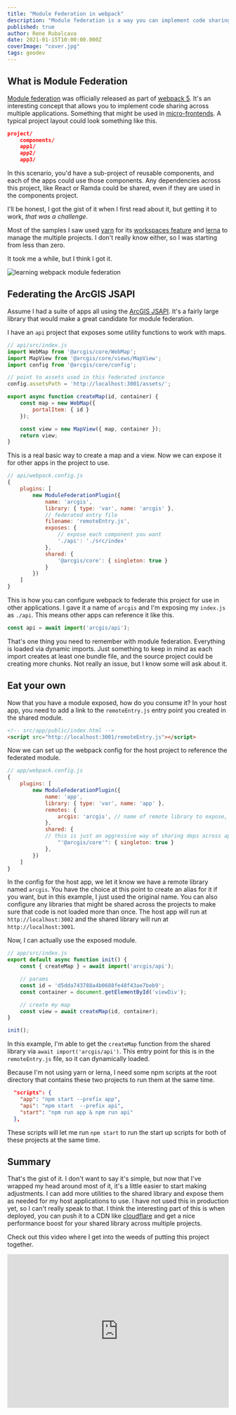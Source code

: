 ```yaml
---
title: "Module Federation in webpack"
description: "Module federation is a way you can implement code sharing in your apps"
published: true
author: Rene Rubalcava
date: 2021-01-15T10:00:00.000Z
coverImage: "cover.jpg"
tags: geodev
---
```


## What is Module Federation

[Module federation](https://module-federation.github.io/) was officially released as part of [webpack 5](https://webpack.js.org/concepts/module-federation/). It's an interesting concept that allows you to implement code sharing across multiple applications. Something that might be used in [micro-frontends](https://micro-frontends.org/). A typical project layout could look something like this. 

```json
project/
    components/
    app1/
    app2/
    app3/
```
In this scenario, you'd have a sub-project of reusable components, and each of the apps could use those components. Any dependencies across this project, like React or Ramda could be shared, even if they are used in the components project.

I'll be honest, I got the gist of it when I first read about it, but getting it to work, _that was a challenge_.

Most of the samples I saw used [yarn](https://yarnpkg.com/) for its [workspaces feature](https://yarnpkg.com/features/workspaces) and [lerna](https://github.com/lerna/lerna) to manage the multiple projects. I don't really know either, so I was starting from less than zero.

It took me a while, but I think I got it.

![learning webpack module federation](images/charlie.gif "learning webpack module federation")

## Federating the ArcGIS JSAPI

Assume I had a suite of apps all using the [ArcGIS JSAPI](https://developers.arcgis.com/javascript/). It's a fairly large library that would make a great candidate for module federation.

I have an `api` project that exposes some utility functions to work with maps.

```js
// api/src/index.js
import WebMap from '@arcgis/core/WebMap';
import MapView from '@arcgis/core/views/MapView';
import config from '@arcgis/core/config';

// point to assets used in this federated instance
config.assetsPath = 'http://localhost:3001/assets/';

export async function createMap(id, container) {
    const map = new WebMap({
        portalItem: { id }
    });

    const view = new MapView({ map, container });
    return view;
}
```

This is a real basic way to create a map and a view. Now we can expose it for other apps in the project to use.

```js
// api/webpack.config.js
{
    plugins: [
        new ModuleFederationPlugin({
            name: 'arcgis',
            library: { type: 'var', name: 'arcgis' },
            // federated entry file
            filename: 'remoteEntry.js',
            exposes: {
                // expose each component you want 
                './api': './src/index'
            },
            shared: {
                '@arcgis/core': { singleton: true }
            }
        })
    ]
}
```

This is how you can configure webpack to federate this project for use in other applications. I gave it a name of `arcgis` and I'm exposing my `index.js` as `./api`. This means other apps can reference it like this.

```js
const api = await import('arcgis/api');
```

That's one thing you need to remember with module federation. Everything is loaded via dynamic imports. Just something to keep in mind as each import creates at least one bundle file, and the source project could be creating more chunks. Not really an issue, but I know some will ask about it.

## Eat your own

Now that you have a module exposed, how do you consume it? In your host app, you need to add a link to the `remoteEntry.js` entry point you created in the shared module.

```html
<!-- src/app/public/index.html -->
<script src="http://localhost:3001/remoteEntry.js"></script>
```

Now we can set up the webpack config for the host project to reference the federated module.

```js
// app/webpack.config.js
{
    plugins: [
        new ModuleFederationPlugin({
            name: 'app',
            library: { type: 'var', name: 'app' },
            remotes: {
                arcgis: 'arcgis', // name of remote library to expose, could alias if you want
            },
            shared: {
            // this is just an aggressive way of sharing deps across apps
                "'@arcgis/core'": { singleton: true }
            },
        })
    ]
}
```

In the config for the host app, we let it know we have a remote library named `arcgis`. You have the choice at this point to create an alias for it if you want, but in this example, I just used the original name. You can also configure any libraries that might be shared across the projects to make sure that code is not loaded more than once. The host app will run at `http://localhost:3002` and the shared library will run at `http://localhost:3001`.

Now, I can actually use the exposed module.

```js
// app/src/index.js
export default async function init() {
    const { createMap } = await import('arcgis/api');

    // params
    const id = 'd5dda743788a4b0688fe48f43ae7beb9';
    const container = document.getElementById('viewDiv');

    // create my map
    const view = await createMap(id, container);
}

init();
```

In this example, I'm able to get the `createMap` function from the shared library via `await import('arcgis/api')`. This entry point for this is in the `remoteEntry.js` file, so it can dynamically loaded.

Because I'm not using yarn or lerna, I need some npm scripts at the root directory that contains these two projects to run them at the same time.

```json
  "scripts": {
    "app": "npm start --prefix app",
    "api": "npm start  --prefix api",
    "start": "npm run app & npm run api"
  },
```

These scripts will let me run `npm start` to run the start up scripts for both of these projects at the same time.

## Summary

That's the gist of it. I don't want to say it's simple, but now that I've wrapped my head around most of it, it's a little easier to start making adjustments. I can add more utilities to the shared library and expose them as needed for my host applications to use. I have not used this in production yet, so I can't really speak to that. I think the interesting part of this is when deployed, you can push it to a CDN like [cloudflare](https://www.cloudflare.com/) and get a nice performance boost for your shared library across multiple projects.

Check out this video where I get into the weeds of putting this project together.

<iframe width="100%" height="350" src="https://www.youtube.com/embed/Gh4qOvjzyAw" frameborder="0" allow="accelerometer; autoplay; clipboard-write; encrypted-media; gyroscope; picture-in-picture" allowfullscreen></iframe>

